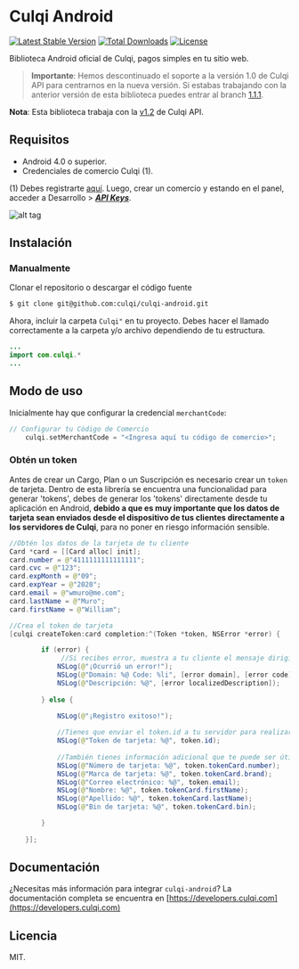 # Culqi Android

[![Latest Stable Version](https://poser.pugx.org/culqi/culqi-php/v/stable)](https://packagist.org/packages/culqi/culqi-php)
[![Total Downloads](https://poser.pugx.org/culqi/culqi-php/downloads)](https://packagist.org/packages/culqi/culqi-php)
[![License](https://poser.pugx.org/culqi/culqi-php/license)](https://packagist.org/packages/culqi/culqi-php)

Biblioteca Android oficial de Culqi, pagos simples en tu sitio web.

> **Importante**: Hemos descontinuado el soporte a la versión 1.0 de Culqi API para centrarnos en la nueva versión. Si estabas trabajando con la anterior versión de esta biblioteca puedes entrar al branch [1.1.1](https://github.com/culqi/culqi-php/tree/1.1.1).

**Nota**: Esta biblioteca trabaja con la [v1.2](https://culqi.api-docs.io/v1.2) de Culqi API.


## Requisitos

* Android 4.0 o superior.
* Credenciales de comercio Culqi (1).

(1) Debes registrarte [aquí](https://integ-panel.culqi.com/#/registro). Luego, crear un comercio y estando en el panel, acceder a Desarrollo > [***API Keys***](https://integ-panel.culqi.com/#/panel/comercio/desarrollo/llaves).

![alt tag](http://i.imgur.com/NhE6mS9.png)

## Instalación

### Manualmente

Clonar el repositorio o descargar el código fuente

```bash
$ git clone git@github.com:culqi/culqi-android.git
```

Ahora, incluir la carpeta `Culqi"` en tu proyecto. Debes hacer el llamado correctamente a la carpeta y/o archivo dependiendo de tu estructura.

```java
...
import com.culqi.*
...
```

## Modo de uso

Inicialmente hay que configurar la credencial `merchantCode`:

```objective-c
// Configurar tu Código de Comercio
    culqi.setMerchantCode = "<Ingresa aquí tu código de comercio>";


```

### Obtén un token
Antes de crear un Cargo, Plan o un Suscripción es necesario crear un `token` de tarjeta. Dentro de esta librería se encuentra una funcionalidad para generar 'tokens', debes de generar los 'tokens' directamente desde tu aplicación en Android, **debido a que es muy importante que los datos de tarjeta sean enviados desde el dispositivo de tus clientes directamente a los servidores de Culqi**, para no poner en riesgo información sensible.


```java
//Obtén los datos de la tarjeta de tu cliente
Card *card = [[Card alloc] init];
card.number = @"4111111111111111";
card.cvc = @"123";
card.expMonth = @"09";
card.expYear = @"2020";
card.email = @"wmuro@me.com";
card.lastName = @"Muro";
card.firstName = @"William";

//Crea el token de tarjeta
[culqi createToken:card completion:^(Token *token, NSError *error) {

        if (error) {
             //Si recibes error, muestra a tu cliente el mensaje dirigido al usuario.
            NSLog(@"¡Ocurrió un error!");
            NSLog(@"Domain: %@ Code: %li", [error domain], [error code]);
            NSLog(@"Descripción: %@", [error localizedDescription]);
            
        } else {
            
            NSLog(@"¡Registro exitoso!");

            //Tienes que enviar el token.id a tu servidor para realizar un cargo o una suscripción.
            NSLog(@"Token de tarjeta: %@", token.id);
            
            //También tienes información adicional que te puede ser útil.
            NSLog(@"Número de tarjeta: %@", token.tokenCard.number);
            NSLog(@"Marca de tarjeta: %@", token.tokenCard.brand);
            NSLog(@"Correo electrónico: %@", token.email);
            NSLog(@"Nombre: %@", token.tokenCard.firstName);
            NSLog(@"Apellido: %@", token.tokenCard.lastName);
            NSLog(@"Bin de tarjeta: %@", token.tokenCard.bin);

        }
        
    }];


```
## Documentación
¿Necesitas más información para integrar `culqi-android`? La documentación completa se encuentra en [https://developers.culqi.com](https://developers.culqi.com)


## Licencia

MIT.
